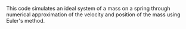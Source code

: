 This code simulates an ideal system of a mass on a spring through numerical approximation of the velocity and position of the mass using Euler's method.
